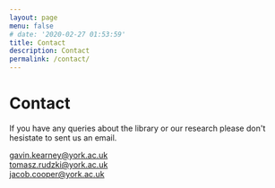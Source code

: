 ```yaml
---
layout: page
menu: false
# date: '2020-02-27 01:53:59'
title: Contact
description: Contact
permalink: /contact/
---
```


<!-- <img class="img-rounded" src="/assets/img/uploads/profile.png" alt="Thomas A. Anderson" width="200"> -->

# Contact

If you have any queries about the library or our research please don't hesistate to sent us an email.

gavin.kearney@york.ac.uk<br>
tomasz.rudzki@york.ac.uk<br>
jacob.cooper@york.ac.uk<br>


